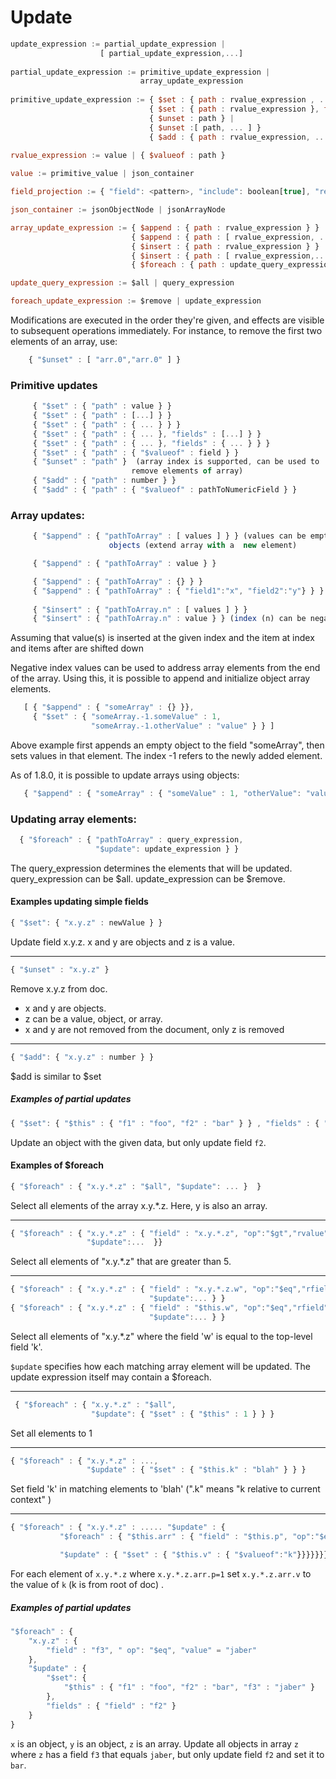 # Update
```javascript
update_expression := partial_update_expression |
                    [ partial_update_expression,...]
                    
partial_update_expression := primitive_update_expression |
                             array_update_expression
                             
primitive_update_expression := { $set : { path : rvalue_expression , ...} } |
                               { $set : { path : rvalue_expression }, fields : field_projection | [ field_projection, ... ]
                               { $unset : path } |
                               { $unset :[ path, ... ] }
                               { $add : { path : rvalue_expression, ... } }
                               
rvalue_expression := value | { $valueof : path }

value := primitive_value | json_container

field_projection := { "field": <pattern>, "include": boolean[true], "recursive": boolean[false] }

json_container := jsonObjectNode | jsonArrayNode

array_update_expression := { $append : { path : rvalue_expression } } |
                           { $append : { path : [ rvalue_expression, ... ] }} |
                           { $insert : { path : rvalue_expression } } |
                           { $insert : { path : [ rvalue_expression,...] }} |
                           { $foreach : { path : update_query_expression, $update : foreach_update_expression } }

update_query_expression := $all | query_expression

foreach_update_expression := $remove | update_expression
```

Modifications are executed in the order they're given, and effects are
visible to subsequent operations immediately. For instance, to remove
the first two elements of an array, use:
```javascript
    { "$unset" : [ "arr.0","arr.0" ] }
```

### Primitive updates
```javascript
     { "$set" : { "path" : value } }
     { "$set" : { "path" : [...] } }
     { "$set" : { "path" : { ... } } }
     { "$set" : { "path" : { ... }, "fields" : [...] } }
     { "$set" : { "path" : { ... }, "fields" : { ... } } }
     { "$set" : { "path" : { "$valueof" : field } }
     { "$unset" : "path" }  (array index is supported, can be used to
                           remove elements of array)
     { "$add" : { "path" : number } }
     { "$add" : { "path" : { "$valueof" : pathToNumericField } }
```

### Array updates:
```javascript
     { "$append" : { "pathToArray" : [ values ] } } (values can be empty
                      objects (extend array with a  new element)

     { "$append" : { "pathToArray" : value } }

     { "$append" : { "pathToArray" : {} } }
     { "$append" : { "pathToArray" : { "field1":"x", "field2":"y"} } }
     
     { "$insert" : { "pathToArray.n" : [ values ] } }
     { "$insert" : { "pathToArray.n" : value } } (index (n) can be negative)
```

Assuming that value(s) is inserted at the given index and the item at
index and items after are shifted down

Negative index values can be used to address array elements from the end of the array.
Using this, it is possible to append and initialize object array elements.

```javascript
   [ { "$append" : { "someArray" : {} }},
     { "$set" : { "someArray.-1.someValue" : 1,
                  "someArray.-1.otherValue" : "value" } } ]
```

Above example first appends an empty object to the field "someArray", then sets
values in that element. The index -1 refers to the newly added element.

As of 1.8.0, it is possible to update arrays using objects:

```javascript
   { "$append" : { "someArray" : { "someValue" : 1, "otherValue": "value" } } }
```

### Updating array elements:
```javascript
  { "$foreach" : { "pathToArray" : query_expression,
                   "$update": update_expression } }
```

The query_expression determines the elements that will be
updated. query_expression can be $all. update_expression can be
$remove.

#### Examples updating simple fields

```javascript
{ "$set": { "x.y.z" : newValue } }
```
Update field x.y.z. x and y are objects and z is a value.

---

```javascript
{ "$unset" : "x.y.z" }
```
Remove x.y.z from doc.
* x and y are objects.
* z can be a value, object, or array.
* x and y are not removed from the document, only z is removed

---

```javascript
{ "$add": { "x.y.z" : number } }
```
$add is similar to $set

##### Examples of partial updates

```javascript
{ "$set": { "$this" : { "f1" : "foo", "f2" : "bar" } } , "fields" : { "field" : "f2" } }
```
Update an object with the given data, but only update field `f2`.

#### Examples of $foreach

```javascript
{ "$foreach" : { "x.y.*.z" : "$all", "$update": ... }  }
```
Select all elements of the array x.y.*.z. Here, y is also an array.

---

```javascript
{ "$foreach" : { "x.y.*.z" : { "field" : "x.y.*.z", "op":"$gt","rvalue":5 },
                 "$update":...  }}
```
Select all elements of "x.y.*.z" that are greater than 5.

---

```javascript
{ "$foreach" : { "x.y.*.z" : { "field" : "x.y.*.z.w", "op":"$eq","rfield":"k" },
                               "$update":... } }
{ "$foreach" : { "x.y.*.z" : { "field" : "$this.w", "op":"$eq","rfield":"k" },
                               "$update":... } }
```
Select all elements of "x.y.*.z" where the field 'w' is
equal to the top-level field 'k'.

`$update` specifies how each matching array element will be updated.
The update expression itself may contain a $foreach.

---

```javascript
 { "$foreach" : { "x.y.*.z" : "$all",
                  "$update": { "$set" : { "$this" : 1 } } }
```
Set all elements to 1

---

```javascript
{ "$foreach" : { "x.y.*.z" : ...,
                 "$update" : { "$set" : { "$this.k" : "blah" } } }
```
Set field 'k' in matching elements to 'blah' (".k" means
"k relative to current context" )

---

```javascript
{ "$foreach" : { "x.y.*.z" : ..... "$update" : {
           "$foreach" : { "$this.arr" : { "field" : "$this.p", "op":"$eq","rvalue":1},

           "$update" : { "$set" : { "$this.v" : { "$valueof":"k"}}}}}}}
```
For each element of ```x.y.*.z``` where ```x.y.*.z.arr.p=1``` set ```x.y.*.z.arr.v```
to the value of ```k``` (k is from root of doc) .

##### Examples of partial updates

```javascript
"$foreach" : { 
    "x.y.z" : { 
        "field" : "f3", " op": "$eq", "value" = "jaber"
    }, 
    "$update" : { 
        "$set": { 
            "$this" : { "f1" : "foo", "f2" : "bar", "f3" : "jaber" }
        },
        "fields" : { "field" : "f2" } 
    } 
}
```
`x` is an object, `y` is an object, `z` is an array.  Update all objects in array `z` where `z` has a field `f3` that equals `jaber`, but only update field `f2` and set it to `bar`.
